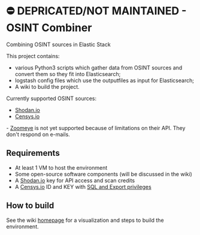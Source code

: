 # ⛔️ DEPRICATED/NOT MAINTAINED - OSINT Combiner
Combining OSINT sources in Elastic Stack

This project contains: 
+ various Python3 scripts which gather data from OSINT sources and convert them so they fit into Elasticsearch; 
+ logstash config files which use the outputfiles as input for Elasticsearch;
+ A wiki to build the project.

Currently supported OSINT sources:
+ [Shodan.io](https://www.shodan.io/ "Shodan's Homepage")
+ [Censys.io](https://censys.io/ "Censys' Homepage")

\- [Zoomeye](http://dutchsec.nl/ "Zoomeye's Homepage") is not yet supported because of limitations on their API. They don't respond on e-mails.

## Requirements

+ At least 1 VM to host the environment
+ Some open-source software components (will be discussed in the wiki)
+ A [Shodan.io](https://www.shodan.io/ "Shodan's Homepage") key for API access and scan credits
+ A [Censys.io](https://censys.io/ "Censys' Homepage") ID and KEY with [SQL and Export privileges](https://censys.io/contact "Censys' Contact page") 
  
## How to build
See the wiki [homepage](https://github.com/sjorsng/osint-combiner/wiki) for a visualization and steps to build the environment.
